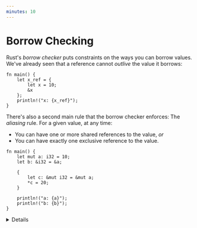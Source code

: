 ```yaml
---
minutes: 10
---
```


# Borrow Checking

Rust's _borrow checker_ puts constraints on the ways you can borrow values.
We've already seen that a reference cannot _outlive_ the value it borrows:

<!-- mdbook-xgettext: skip -->

```rust,editable,compile_fail
fn main() {
    let x_ref = {
        let x = 10;
        &x
    };
    println!("x: {x_ref}");
}
```

There's also a second main rule that the borrow checker enforces: The _aliasing_
rule. For a given value, at any time:

- You can have one or more shared references to the value, _or_
- You can have exactly one exclusive reference to the value.

<!-- mdbook-xgettext: skip -->

```rust,editable,compile_fail
fn main() {
    let mut a: i32 = 10;
    let b: &i32 = &a;

    {
        let c: &mut i32 = &mut a;
        *c = 20;
    }

    println!("a: {a}");
    println!("b: {b}");
}
```

<details>

- The "outlives" rule was demonstrated previously when we first looked at
  references. We review it here to show students that the borrow checking is
  following a few different rules to validate borrowing.
- The above code does not compile because `a` is borrowed as mutable (through
  `c`) and as immutable (through `b`) at the same time.
  - Note that the requirement is that conflicting references not _exist_ at the
    same point. It does not matter where the reference is dereferenced. Try
    commenting out `*c = 20` and show that the compiler error still occurs even
    if we never use `c`.
  - Note that the intermediate reference `c` isn't necessary to trigger a borrow
    conflict. Replace `c` with a direct mutation of `a` and demonstrate that
    this produces a similar error. This is because direct mutation of a value
    effectively creates a temporary mutable reference.
- Move the `println!` statement for `b` before the scope that introduces `c` to
  make the code compile.
  - After that change, the compiler realizes that `b` is only ever used before
    the new mutable borrow of `a` through `c`. This is a feature of the borrow
    checker called "non-lexical lifetimes".

## More to Explore

- Technically multiple mutable references to a piece of data can exist at the
  same time via re-borrowing. This is what allows you to pass a mutable
  reference into a function without invaliding the original reference.
  [This playground example][1] demonstrates that behavior.
- Rust uses the exclusive reference constraint to ensure that data races do not
  occur in multi-threaded code, since only one thread can have mutable access to
  a piece of data at a time.
- Rust also uses this constraint to optimize code. For example, a value behind a
  shared reference can be safely cached in a register for the lifetime of that
  reference.
- Fields of a struct can be borrowed independently of each other, but calling a
  method on a struct will borrow the whole struct, potentially invalidating
  references to individual fields. See [this playground snippet][2] for an
  example of this.

</details>

[1]: https://play.rust-lang.org/?version=stable&mode=debug&edition=2021&gist=8f5896878611566845fe3b0f4dc5af68
[2]: https://play.rust-lang.org/?version=stable&mode=debug&edition=2021&gist=f293a31f2d4d0d31770486247c2e8437
